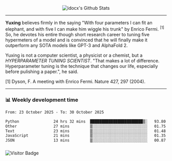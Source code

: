 <div align="center">
    <img align="center" src="https://github-readme-stats.vercel.app/api?username=idocx&show_icons=true&count_private=true&hide_border=true" alt="idocx's Github Stats"></img>
</div>

---

**Yuxing** believes firmly in the saying "With four parameters I can fit an elephant, and with five I can make him wiggle his trunk" by Enrico Fermi. <sup>[1]</sup> So, he devotes his entire though short research career to tuning five hypermeters of a model and is convinced that he will finally make it outperform any SOTA models like GPT-3 and AlphaFold 2.

Yuxing is not a computer scientist, a physicist or a chemist, but a *HYPERPARAMETER TUNING SCIENTIST*. "That makes a lot of difference. Hyperparameter tuning is the technique that changes our life, especially before pulishing a paper.", he said.

[1] Dyson, F. A meeting with Enrico Fermi. Nature 427, 297 (2004).


---

### 📊 Weekly development time
<!--START_SECTION:waka-->

```txt
From: 23 October 2025 - To: 30 October 2025

Python               24 hrs 32 mins  ███████████████████████▒░   93.80 %
Other                27 mins         ▒░░░░░░░░░░░░░░░░░░░░░░░░   01.75 %
Text                 23 mins         ▒░░░░░░░░░░░░░░░░░░░░░░░░   01.48 %
JavaScript           21 mins         ▒░░░░░░░░░░░░░░░░░░░░░░░░   01.35 %
JSON                 13 mins         ▒░░░░░░░░░░░░░░░░░░░░░░░░   00.87 %
```

<!--END_SECTION:waka-->

### 

![Visitor Badge](https://visitor-badge.laobi.icu/badge?page_id=idocx.idocx)